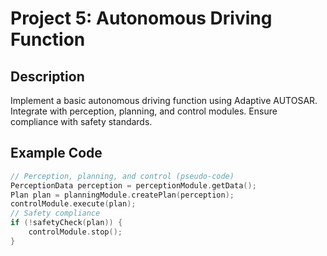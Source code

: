 # Project 5: Autonomous Driving Function

## Description
Implement a basic autonomous driving function using Adaptive AUTOSAR. Integrate with perception, planning, and control modules. Ensure compliance with safety standards.

## Example Code
```cpp
// Perception, planning, and control (pseudo-code)
PerceptionData perception = perceptionModule.getData();
Plan plan = planningModule.createPlan(perception);
controlModule.execute(plan);
// Safety compliance
if (!safetyCheck(plan)) {
    controlModule.stop();
}
```
